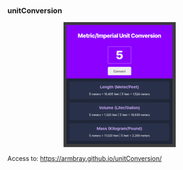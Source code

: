 ### unitConversion

<p align="center" width="100%">
  <img width="50%" src=Preview.png>
</p>

Access to: https://armbray.github.io/unitConversion/

